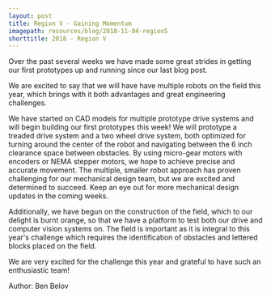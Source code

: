 ```yaml
---
layout: post
title: Region V - Gaining Momentum
imagepath: resources/blog/2018-11-04-region5
shorttitle: 2018 - Region V
---
```


Over the past several weeks we have made some great strides in getting our first prototypes up and running since our last blog post.

We are excited to say that we will have have multiple robots on the field this year, which brings with it both advantages and great engineering challenges. 

We have started on CAD models for multiple prototype drive systems and will begin building our first prototypes this week! We will prototype a treaded drive system and a two wheel drive system, both optimized for turning around the center of the robot and navigating between the 6 inch clearance space between obstacles. By using micro-gear motors with encoders or NEMA stepper motors, we hope to achieve precise and accurate movement. The multiple, smaller robot approach has proven challenging for our mechanical design team, but we are excited and determined to succeed. Keep an eye out for more mechanical design updates in the coming weeks.

Additionally, we have begun on the construction of the field, which to our delight is burnt orange, so that we have a platform to test both our drive and computer vision systems on. The field is important as it is integral to this year's challenge which requires the identification of obstacles and lettered blocks placed on the field.

We are very excited for the challenge this year and grateful to have such an enthusiastic team!

Author: Ben Belov